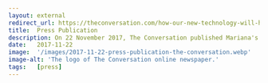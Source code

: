 ```yaml
---
layout: external
redirect_url: https://theconversation.com/how-our-new-technology-will-help-blind-people-see-at-the-cinema-84869?platform=hootsuite
title:  Press Publication
description: On 22 November 2017, The Conversation published Mariana's article titled How Our New Technology Will Help Blind People ‘See’ at the Cinema.
date:   2017-11-22 
image:  '/images/2017-11-22-press-publication-the-conversation.webp'
image-alt: 'The logo of The Conversation online newspaper.'
tags:   [press]
---
```


